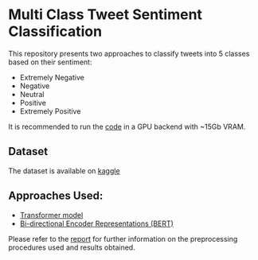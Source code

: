 # Multi Class Tweet Sentiment Classification
This repository presents two approaches to classify tweets into 5 classes based on their sentiment:
 - Extremely Negative
 - Negative
 - Neutral
 - Positive
 - Extremely Positive

It is recommended to run the [code](Code.ipynb) in a GPU backend with ~15Gb VRAM.

## Dataset
The dataset is available on [kaggle](https://www.kaggle.com/c/tweet-sentiment-analysis-ssn/)

## Approaches Used:
 - [Transformer model](https://arxiv.org/pdf/1706.03762v5.pdf)
 - [Bi-directional Encoder Representations (BERT)](https://arxiv.org/pdf/1810.04805.pdf) 

 Please refer to the [report](Report.pdf) for further information on the preprocessing procedures used and results obtained.
